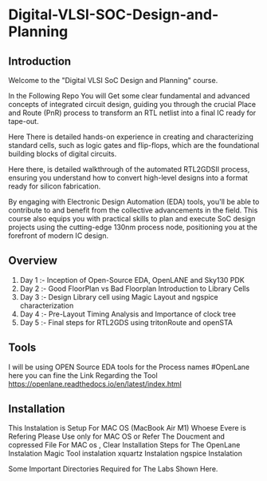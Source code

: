 # Digital-VLSI-SOC-Design-and-Planning


## Introduction
Welcome to the "Digital VLSI SoC Design and Planning" course. 

In the Following Repo You will Get some clear fundamental and advanced concepts of integrated circuit design, guiding you through the crucial Place and Route (PnR) process to transform an RTL netlist into a final IC ready for tape-out. 

Here There is detailed hands-on experience in creating and characterizing standard cells, such as logic gates and flip-flops, which are the foundational building blocks of digital circuits.

Here there, is detailed walkthrough of the automated RTL2GDSII process, ensuring you understand how to convert high-level designs into a format ready for silicon fabrication. 

By engaging with Electronic Design Automation (EDA) tools, you'll be able to contribute to and benefit from the collective advancements in the field. This course also equips you with practical skills to plan and execute SoC design projects using the cutting-edge 130nm process node, positioning you at the forefront of modern IC design.



## Overview

1. Day 1 :- Inception of Open-Source EDA, OpenLANE and Sky130 PDK
2. Day 2 :- Good FloorPlan vs Bad Floorplan
            Introduction to Library Cells
3. Day 3 :- Design Library cell using Magic Layout and ngspice characterization
4. Day 4 :- Pre-Layout Timing Analysis and Importance of clock tree
5. Day 5 :- Final steps for RTL2GDS using tritonRoute and openSTA

## Tools 

I will be using OPEN Source EDA tools for the Process names #OpenLane
here you can fine the Link Regarding the Tool
https://openlane.readthedocs.io/en/latest/index.html

## Installation

This Instalation is Setup For MAC OS (MacBook Air M1)
Whoese Evere is Refering Please Use only for MAC OS or Refer The Doucment and copressed File
For MAC os , Clear Installation Steps for The 
OpenLane Instalation
Magic Tool instalation
xquartz Instalation
ngspice Instalation

Some Important Directories Required for The Labs Shown Here.
